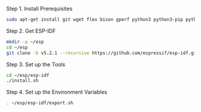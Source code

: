 Step 1. Install Prerequisites
```bash
sudo apt-get install git wget flex bison gperf python3 python3-pip python3-venv cmake ninja-build ccache libffi-dev libssl-dev dfu-util libusb-1.0-0
```

Step 2. Get ESP-IDF
```bash
mkdir -p ~/esp
cd ~/esp
git clone -b v5.2.1 --recursive https://github.com/espressif/esp-idf.git
```

Step 3. Set up the Tools
```bash
cd ~/esp/esp-idf
./install.sh
```

Step 4. Set up the Environment Variables
```bash
. ~/esp/esp-idf/export.sh
```
